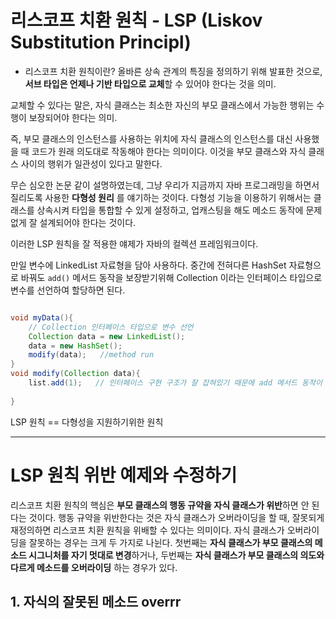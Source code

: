 # 리스코프 치환 원칙 - LSP (Liskov Substitution Principl)
- 리스코프 치환 원칙이란? 올바른 상속 관계의 특징을 정의하기 위해 발표한 것으로, **서브 타입은 언제나 기반 타입으로 교체**할 수 있어야 한다는 것을 의미. 

교체할 수 있다는 말은, 자식 클래스는 최소한 자신의 부모 클래스에서 가능한 행위는 수행이 보장되어야 한다는 의미. 

즉, 부모 클래스의 인스턴스를 사용하는 위치에 자식 클래스의 인스턴스를 대신 사용했을 때 코드가 원래 의도대로 작동해야 한다는 의미이다. 
이것을 부모 클래스와 자식 클래스 사이의 행위가 일관성이 있다고 말한다. 

무슨 심오한 논문 같이 설명하였는데, 그냥 우리가 지금까지 자바 프로그래밍을 하면서 질리도록 사용한 **다형성 원리** 를 얘기하는 것이다. 
다형성 기능을 이용하기 위해서는 클래스를 상속시켜 타입을 통합할 수 있게 설정하고, 업캐스팅을 해도 메소드 동작에 문제없게 잘 설계되어야 한다는 것이다. 

이러한 LSP 원칙을 잘 적용한 얘제가 자바의 컬렉션 프레임워크이다. 

만일 변수에 LinkedList 자료형을 담아 사용하다. 중간에 전혀다른 HashSet 자료형으로 바꿔도 `add()` 메서드 동작을 보장받기위해 Collection 이라는 인터페이스 타입으로 변수를 선언하여 할당하면 된다. 
```java 

void myData(){
	// Collection 인터페이스 타입으로 변수 선언
	Collection data = new LinkedList();
	data = new HashSet();  
	modify(data);   //method run
}
void modify(Collection data){
	list.add(1);   // 인터페이스 구현 구조가 잘 잡혀있기 때문에 add 메서드 동작이 각기 자료형에 맞게 보장됨. 
	
}


```

LSP 원칙 == 다형성을 지원하기위한 원칙 



---

# LSP 원칙 위반 예제와 수정하기
 리스코프 치환 원칙의 핵심은 **부모 클래스의 행동 규약을 자식 클래스가 위반**하면 안 된다는 것이다. 
 행동 규약을 위반한다는 것은 자식 클래스가 오버라이딩을 할 때, 잘못되게 재정의하면 리스코프 치환 원칙을 위배할 수 있다는 의미이다. 
 자식 클래스가 오버라이딩을 잘못하는 경우는 크게 두 가지로 나뉜다. 
 첫번째는 **자식 클래스가 부모 클래스의 메소드 시그니처를 자기 멋대로 변경**하거나, 두번째는 **자식 클래스가 부모 클래스의 의도와 다르게 메소드를 오버라이딩** 하는 경우가 있다. 

## 1. 자식의 잘못된 메소드 overrr

